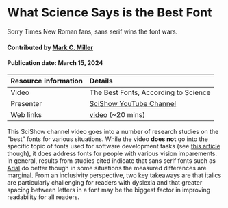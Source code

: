 # What Science Says is the Best Font
<!--deck text start-->
Sorry Times New Roman fans, sans serif wins the font wars.
<!--deck text end-->

#### Contributed by [Mark C. Miller](https://github.com/markcmiller86 "Mark C. Miller GitHub Profile")
#### Publication date: March 15, 2024

Resource information | Details 
:--- | :--- 
Video | The Best Fonts, According to Science
Presenter | [SciShow YouTube Channel](https://www.youtube.com/@SciShow)
Web links | [video](https://youtu.be/7g_7Cr1vEnM?si=aZ8UpyNdglD3e6S2) (~20 mins)

This SciShow channel video goes into a number of research studies on the "best" fonts for various situations.
While the video **does not** go into the specific topic of fonts used for software development tasks (see [this article](https://realpython.com/coding-font/) though), it does address fonts for people with various vision imparements.
In general, results from studies cited indicate that sans serif fonts such as [Arial](https://en.wikipedia.org/wiki/Arial) do better though in some situations the measured differences are marginal.
From an inclusivity perspective, two key takeaways are that italics are particularly challenging for readers with dyslexia and that greater spacing between letters in a font may be the biggest factor in improving readability for all readers.

<!---
Publish: yes
Topics: Inclusivity, Personal Productivity and Sustainability, User Experience Design
Pinned: no
RSS update: 2024-02-23
--->
